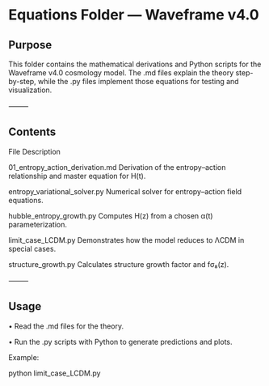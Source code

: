 # Equations Folder — Waveframe v4.0

## Purpose

This folder contains the mathematical derivations and Python scripts for the Waveframe v4.0 cosmology model.
The .md files explain the theory step-by-step, while the .py files implement those equations for testing and visualization.

⸻

## Contents

File	Description

01_entropy_action_derivation.md	Derivation of the entropy–action relationship and master equation for H(t).

entropy_variational_solver.py	Numerical solver for entropy–action field equations.

hubble_entropy_growth.py	Computes H(z) from a chosen α(t) parameterization.

limit_case_LCDM.py	Demonstrates how the model reduces to ΛCDM in special cases.

structure_growth.py	Calculates structure growth factor and fσ₈(z).


⸻

## Usage

 •	Read the .md files for the theory.

 •	Run the .py scripts with Python to generate predictions and plots.

Example:

python limit_case_LCDM.py
